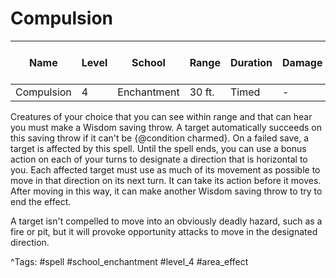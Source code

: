 # Compulsion

| Name | Level | School | Range | Duration | Damage | Save DC & Type |
|------|-------|--------|-------|----------|--------|----------------|
| Compulsion | 4 | Enchantment | 30 ft. | Timed | - | - |

Creatures of your choice that you can see within range and that can hear you must make a Wisdom saving throw. A target automatically succeeds on this saving throw if it can't be {@condition charmed}. On a failed save, a target is affected by this spell. Until the spell ends, you can use a bonus action on each of your turns to designate a direction that is horizontal to you. Each affected target must use as much of its movement as possible to move in that direction on its next turn. It can take its action before it moves. After moving in this way, it can make another Wisdom saving throw to try to end the effect.

A target isn't compelled to move into an obviously deadly hazard, such as a fire or pit, but it will provoke opportunity attacks to move in the designated direction.

^Tags: #spell #school_enchantment #level_4 #area_effect